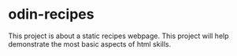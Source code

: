 # odin-recipes
This project is about a static recipes webpage. This project will help demonstrate the most basic aspects of html skills.